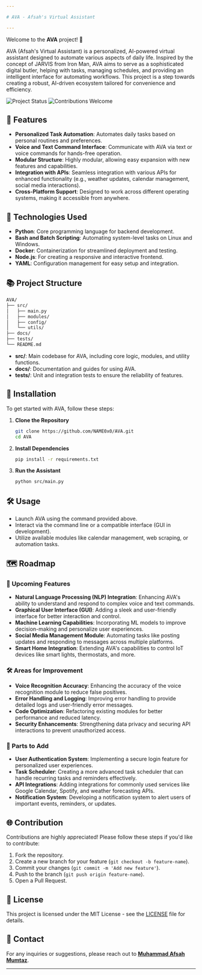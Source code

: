 ```yaml
---

# AVA - Afsah's Virtual Assistant

---
```


Welcome to the **AVA** project! 🎉

AVA (Afsah's Virtual Assistant) is a personalized, AI-powered virtual assistant designed to automate various aspects of daily life. Inspired by the concept of JARVIS from Iron Man, AVA aims to serve as a sophisticated digital butler, helping with tasks, managing schedules, and providing an intelligent interface for automating workflows. This project is a step towards creating a robust, AI-driven ecosystem tailored for convenience and efficiency.

![Project Status](https://img.shields.io/badge/status-in%20development-yellow)
![Contributions Welcome](https://img.shields.io/badge/contributions-welcome-brightgreen)

## 🌟 Features

- **Personalized Task Automation**: Automates daily tasks based on personal routines and preferences.
- **Voice and Text Command Interface**: Communicate with AVA via text or voice commands for hands-free operation.
- **Modular Structure**: Highly modular, allowing easy expansion with new features and capabilities.
- **Integration with APIs**: Seamless integration with various APIs for enhanced functionality (e.g., weather updates, calendar management, social media interactions).
- **Cross-Platform Support**: Designed to work across different operating systems, making it accessible from anywhere.

## 🚀 Technologies Used

- **Python**: Core programming language for backend development.
- **Bash and Batch Scripting**: Automating system-level tasks on Linux and Windows.
- **Docker**: Containerization for streamlined deployment and testing.
- **Node.js**: For creating a responsive and interactive frontend.
- **YAML**: Configuration management for easy setup and integration.

## 📚 Project Structure

```bash
AVA/
├── src/
│   ├── main.py
│   ├── modules/
│   ├── config/
│   └── utils/
├── docs/
├── tests/
└── README.md
```

- **src/**: Main codebase for AVA, including core logic, modules, and utility functions.
- **docs/**: Documentation and guides for using AVA.
- **tests/**: Unit and integration tests to ensure the reliability of features.

## 🔧 Installation

To get started with AVA, follow these steps:

1. **Clone the Repository**
   ```bash
   git clone https://github.com/NAME0x0/AVA.git
   cd AVA
   ```

2. **Install Dependencies**
   ```bash
   pip install -r requirements.txt
   ```

3. **Run the Assistant**
   ```bash
   python src/main.py
   ```

## 🛠️ Usage

- Launch AVA using the command provided above.
- Interact via the command line or a compatible interface (GUI in development).
- Utilize available modules like calendar management, web scraping, or automation tasks.

## 🗺️ Roadmap

### 🚀 Upcoming Features
- **Natural Language Processing (NLP) Integration**: Enhancing AVA's ability to understand and respond to complex voice and text commands.
- **Graphical User Interface (GUI)**: Adding a sleek and user-friendly interface for better interaction and control.
- **Machine Learning Capabilities**: Incorporating ML models to improve decision-making and personalize user experiences.
- **Social Media Management Module**: Automating tasks like posting updates and responding to messages across multiple platforms.
- **Smart Home Integration**: Extending AVA's capabilities to control IoT devices like smart lights, thermostats, and more.

### 🛠️ Areas for Improvement
- **Voice Recognition Accuracy**: Enhancing the accuracy of the voice recognition module to reduce false positives.
- **Error Handling and Logging**: Improving error handling to provide detailed logs and user-friendly error messages.
- **Code Optimization**: Refactoring existing modules for better performance and reduced latency.
- **Security Enhancements**: Strengthening data privacy and securing API interactions to prevent unauthorized access.

### 🔧 Parts to Add
- **User Authentication System**: Implementing a secure login feature for personalized user experiences.
- **Task Scheduler**: Creating a more advanced task scheduler that can handle recurring tasks and reminders effectively.
- **API Integrations**: Adding integrations for commonly used services like Google Calendar, Spotify, and weather forecasting APIs.
- **Notification System**: Developing a notification system to alert users of important events, reminders, or updates.

## 🌐 Contribution

Contributions are highly appreciated! Please follow these steps if you'd like to contribute:

1. Fork the repository.
2. Create a new branch for your feature (`git checkout -b feature-name`).
3. Commit your changes (`git commit -m 'Add new feature'`).
4. Push to the branch (`git push origin feature-name`).
5. Open a Pull Request.

## 📄 License

This project is licensed under the MIT License - see the [LICENSE](LICENSE) file for details.

## 📧 Contact

For any inquiries or suggestions, please reach out to **[Muhammad Afsah Mumtaz](mailto:m.afsah.279@gmail.com)**.

---
